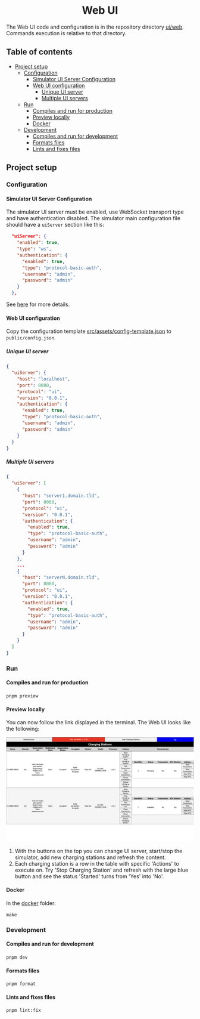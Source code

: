 <div align="center">

# Web UI

</div>

The Web UI code and configuration is in the repository directory [ui/web](./../../ui/web/). Commands execution is relative to that directory.

## Table of contents

- [Project setup](#project-setup)
  - [Configuration](#configuration)
    - [Simulator UI Server Configuration](#simulator-ui-server-configuration)
    - [Web UI configuration](#web-ui-configuration)
      - [Unique UI server](#unique-ui-server)
      - [Multiple UI servers](#multiple-ui-servers)
  - [Run](#run)
    - [Compiles and run for production](#compiles-and-run-for-production)
    - [Preview locally](#preview-locally)
    - [Docker](#docker)
  - [Development](#development)
    - [Compiles and run for development](#compiles-and-run-for-development)
    - [Formats files](#formats-files)
    - [Lints and fixes files](#lints-and-fixes-files)

## Project setup

### Configuration

#### Simulator UI Server Configuration

The simulator UI server must be enabled, use WebSocket transport type and have authentication disabled. The simulator main configuration file should have a `uiServer` section like this:

```json
  "uiServer": {
    "enabled": true,
    "type": "ws",
    "authentication": {
      "enabled": true,
      "type": "protocol-basic-auth",
      "username": "admin",
      "password": "admin"
    }
  },
```

See [here](./../../README.md#charging-stations-simulator-configuration) for more details.

#### Web UI configuration

Copy the configuration template [src/assets/config-template.json](./src/assets/config-template.json) to `public/config.json`.

##### Unique UI server

```json
{
  "uiServer": {
    "host": "localhost",
    "port": 8080,
    "protocol": "ui",
    "version": "0.0.1",
    "authentication": {
      "enabled": true,
      "type": "protocol-basic-auth",
      "username": "admin",
      "password": "admin"
    }
  }
}
```

##### Multiple UI servers

```json
{
  "uiServer": [
    {
      "host": "server1.domain.tld",
      "port": 8080,
      "protocol": "ui",
      "version": "0.0.1",
      "authentication": {
        "enabled": true,
        "type": "protocol-basic-auth",
        "username": "admin",
        "password": "admin"
      }
    },
    ...
    {
      "host": "serverN.domain.tld",
      "port": 8080,
      "protocol": "ui",
      "version": "0.0.1",
      "authentication": {
        "enabled": true,
        "type": "protocol-basic-auth",
        "username": "admin",
        "password": "admin"
      }
    }
  ]
}
```

### Run

#### Compiles and run for production

```shell
pnpm preview
```

#### Preview locally

You can now follow the link displayed in the terminal. The Web UI looks like the following:

![webui](./src/assets/webui.png)

1. With the buttons on the top you can change UI server, start/stop the simulator, add new charging stations and refresh the content.
2. Each charging station is a row in the table with specific 'Actions' to execute on. Try 'Stop Charging Station' and refresh with the large blue button and see the status 'Started' turns from 'Yes' into 'No'.

#### Docker

In the [docker](./docker) folder:

```shell
make
```

### Development

#### Compiles and run for development

```shell
pnpm dev
```

#### Formats files

```shell
pnpm format
```

#### Lints and fixes files

```shell
pnpm lint:fix
```
